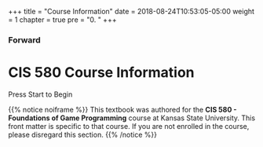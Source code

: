 +++
title = "Course Information"
date = 2018-08-24T10:53:05-05:00
weight = 1
chapter = true
pre = "0. "
+++

### Forward

# CIS 580 Course Information

Press Start to Begin 

{{% notice noiframe %}}
This textbook was authored for the **CIS 580 - Foundations of Game Programming** course at Kansas State University.  This front matter is specific to that course.  If you are not enrolled in the course, please disregard this section.
{{% /notice %}}
